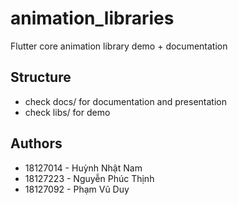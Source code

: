 # animation_libraries

Flutter core animation library demo + documentation

## Structure

- check docs/ for documentation and presentation
- check libs/ for demo 

## Authors

- 18127014 - Huỳnh Nhật Nam
- 18127223 - Nguyễn Phúc Thịnh
- 18127092 - Phạm Vũ Duy
